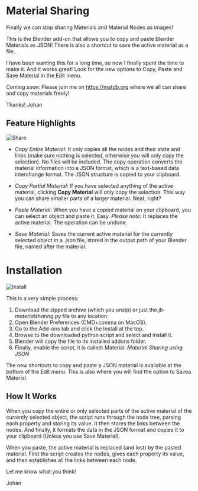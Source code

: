 # Material Sharing
Finally we can stop sharing Materials and Material Nodes as images!

This is the Blender add-on that allows you to copy and paste Blender Materials as JSON! There is also a shortcut to save the active material as a file.

I have been wanting this for a long time, so now I finally spent the time to make it. And it works great! Look for the new options to Copy, Paste and Save Material in the Edit menu.

Coming soon: Please join me on https://matdb.org where we all can share and copy materials freely!

Thanks!
Johan

## Feature Highlights
![Share](https://github.com/Gatada/JB-MaterialSharing/assets/326334/eb5b72d6-46c8-4bb8-9e97-9afe3dc35e15)


* *Copy Entire Material*: It only copies all the nodes and their state and links (make sure nothing is selected, otherwise you will only copy the selection). No files will be included. The copy operation converts the material information into a JSON format, which is a text-based data interchange format. The JSON structure is copied to your clipboard.

* *Copy Partial Material*: If you have selected anything of the active material, clicking **Copy Material** will only copy the selection. This way you can share smaller parts of a larger material. Neat, right?

* *Paste Material*: When you have a copied material on your clipboard, you can select an object and paste it. Easy. *Please note:* It replaces the active material. The operation can be undone.

* *Save Material*: Saves the current active material for the currently selected object in a .json file, stored in the output path of your Blender file, named after the material.


# Installation
![Install](https://github.com/Gatada/JB-MaterialSharing/assets/326334/513f9de0-5130-4b80-b431-b9801fabf860)


This is a very simple process:

1. Download the zipped archive (which you unzip) or just the *jb-materialsharing.py* file to any location.
2. Open Blender Preferences (CMD+comma on MacOS).
3. Go to the Add-ons tab and click the Install at the top.
4. Browse to the downloaded python script and select and install it.
5. Blender will copy the file to its installed addons folder.
6. Finally, enable the script, it is called: Material: *Material Sharing using JSON*

The new shortcuts to copy and paste a JSON material is available at the bottom of the Edit menu. This is also where you will find the option to Savea Material.

## How It Works

When you copy the entire or only selected parts of the active material of the currently selected object, the script runs through the node tree, parsing each property and storing its value. It then stores the links between the nodes. And finally, it formats the data in the JSON format and copies it to your clipboard (Unless you use Save Material).

When you paste, the active material is replaced (and lost) by the pasted material. First the script creates the nodes, gives each property its value, and then establishes all the links between each node.

Let me know what you think!

Johan

